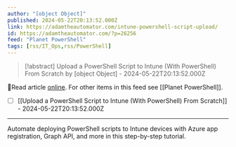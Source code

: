 ```yaml
---
author: "[object Object]"
published: 2024-05-22T20:13:52.000Z
link: https://adamtheautomator.com/intune-powershell-script-upload/
id: https://adamtheautomator.com/?p=26256
feed: "Planet PowerShell"
tags: [rss/IT_Ops,rss/PowerShell]
---
```

> [!abstract] Upload a PowerShell Script to Intune (With PowerShell) From Scratch by [object Object] - 2024-05-22T20:13:52.000Z

🔗Read article [online](https://adamtheautomator.com/intune-powershell-script-upload/). For other items in this feed see [[Planet PowerShell]].

- [ ] [[Upload a PowerShell Script to Intune (With PowerShell) From Scratch]] - 2024-05-22T20:13:52.000Z
- - -
Automate deploying PowerShell scripts to Intune devices with Azure app registration, Graph API, and more in this step-by-step tutorial.
